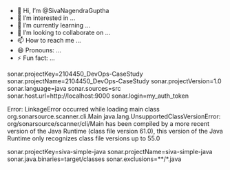 - 👋 Hi, I’m @SivaNagendraGuptha
- 👀 I’m interested in ...
- 🌱 I’m currently learning ...
- 💞️ I’m looking to collaborate on ...
- 📫 How to reach me ...
- 😄 Pronouns: ...
- ⚡ Fun fact: ...

<!---
SivaNagendraGuptha/SivaNagendraGuptha is a ✨ special ✨ repository because its `README.md` (this file) appears on your GitHub profile.
You can click the Preview link to take a look at your changes.
--->
sonar.projectKey=2104450_DevOps-CaseStudy
sonar.projectName=2104450_DevOps-CaseStudy
sonar.projectVersion=1.0
sonar.language=java
sonar.sources=src
sonar.host.url=http://localhost:9000
sonar.login=my_auth_token

Error: LinkageError occurred while loading main class org.sonarsource.scanner.cli.Main
	java.lang.UnsupportedClassVersionError: org/sonarsource/scanner/cli/Main has been compiled by a more recent version of the Java Runtime (class file version 61.0), this version of the Java Runtime only recognizes class file versions up to 55.0


sonar.projectKey=siva-simple-java
sonar.projectName=siva-simple-java
sonar.java.binaries=target/classes
sonar.exclusions=**/*.java
